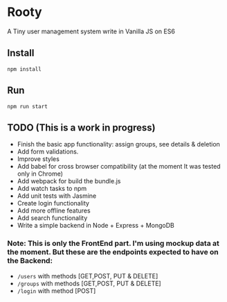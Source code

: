 # Rooty

A Tiny user management system write in Vanilla JS on ES6


## Install 

```
npm install
```

## Run

```
npm run start
```

## TODO (This is a work in progress)

- Finish the basic app functionality: assign groups, see details & deletion
- Add form validations.
- Improve styles
- Add babel for cross browser compatibility (at the moment It was tested only in Chrome) 
- Add webpack for build the bundle.js
- Add watch tasks to npm
- Add unit tests with Jasmine
- Create login functionality 
- Add more offline features 
- Add search functionality  
- Write a simple backend in Node + Express + MongoDB



### Note: This is only the FrontEnd part. I'm using mockup data at the moment. But these are the endpoints expected to have on the Backend:

- `/users` with methods [GET,POST, PUT & DELETE]
- `/groups` with methods [GET,POST, PUT & DELETE]
- `/login` with method [POST]
